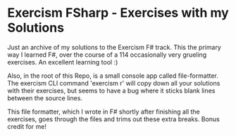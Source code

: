 # Exercism FSharp - Exercises with my Solutions

Just an archive of my solutions to the Exercism F# track. This the primary way I learned F#, over the course of a 114 occasionally very grueling exercises. An excellent learning tool :)

Also, in the root of this Repo, is a small console app called file-formatter. The exercism CLI command 'exercism r' will copy down all your solutions with their exercises, but seems to have a bug where it sticks blank lines between the source lines. 

This file formatter, which I wrote in F# shortly after finishing all the exercises, goes through the files and trims out these extra breaks. Bonus credit for me!